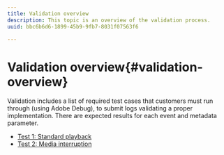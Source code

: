 ```yaml
---
title: Validation overview
description: This topic is an overview of the validation process.
uuid: bbc6b6d6-1899-45b9-9fb7-8031f07563f6

---
```


# Validation overview{#validation-overview}

Validation includes a list of required test cases that customers must run through (using Adobe Debug), to submit logs validating a proper implementation. 
There are expected results for each event and metadata parameter. 

* [Test 1: Standard playback](test1-standard-playback.md)
* [Test 2: Media interruption](test2-media-interrupt.md)
